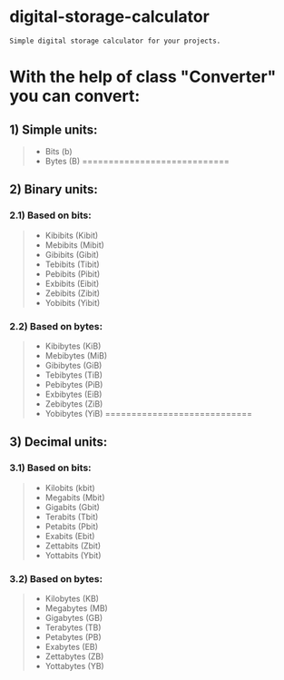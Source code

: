 # digital-storage-calculator
```
Simple digital storage calculator for your projects.
```

# With the help of class "Converter" you can convert:

## 1) Simple units:
> - Bits (b)
> - Bytes (B)
============================

## 2) Binary units:

### 2.1) Based on bits:
> - Kibibits (Kibit)
> - Mebibits (Mibit)
> - Gibibits (Gibit)
> - Tebibits (Tibit)
> - Pebibits (Pibit)
> - Exbibits (Eibit)
> - Zebibits (Zibit)
> - Yobibits (Yibit)
### 2.2) Based on bytes:
> - Kibibytes (KiB)
> - Mebibytes (MiB)
> - Gibibytes (GiB)
> - Tebibytes (TiB)
> - Pebibytes (PiB)
> - Exbibytes (EiB)
> - Zebibytes (ZiB)
> - Yobibytes (YiB)
============================

## 3) Decimal units:

### 3.1) Based on bits:
> - Kilobits (kbit)
> - Megabits (Mbit)
> - Gigabits (Gbit)
> - Terabits (Tbit)
> - Petabits (Pbit)
> - Exabits (Ebit)
> - Zettabits (Zbit)
> - Yottabits (Ybit)
### 3.2) Based on bytes:
> - Kilobytes (KB)
> - Megabytes (MB)
> - Gigabytes (GB)
> - Terabytes (TB)
> - Petabytes (PB)
> - Exabytes (EB)
> - Zettabytes (ZB)
> - Yottabytes (YB)
